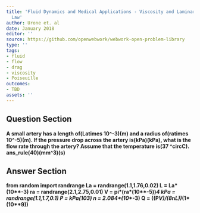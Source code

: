 ```yaml
---
title: 'Fluid Dynamics and Medical Applications - Viscosity and Laminar Flow: Poiseuilles
  Law'
author: Urone et. al
date: January 2018
editor: ''
source: https://github.com/openwebwork/webwork-open-problem-library
type: ''
tags:
- fluid
- flow
- drag
- viscosity
- Poiseuille
outcomes:
- TBD
assets: ''
---
```


## Question Section 

<b>
A small artery has a length of(Latimes 10^-3)(m) and a radius of(ratimes 10^-5)(m). If the pressure drop across the artery is(kPa)(kPa), what is the flow rate through the artery? Assume that the temperature is(37 ^circC).
ans_rule(40)(mm^3)(s)


## Answer Section

from random import randrange
La = randrange(1.1,1.76,0.02)
L = La*(10**-3)
ra = randrange(2.1,2.75,0.01)
V = pi*(ra*(10**-5))**4
kPa = randrange(1.1,1.7,0.1)
P = kPa*(10**3)
n = 2.084*(10**-3)
Q = ((P*V)/(8*n*L))*(1*(10**9))